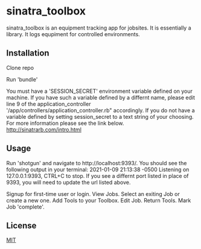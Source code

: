 # sinatra_toolbox

sinatra_toolbox is an equipment tracking app for jobsites. It is essentially a library. It logs equpiment for controlled environments.

## Installation
Clone repo

Run 'bundle'

You must have a 'SESSION_SECRET' environment variable defined on your machine. If you have such a variable defined by a differnt name, please edit line 9 of the application_controller '/app/controllers/application_controller.rb" accordingly. If you do not have a variable defined by setting session_secret to a text string of your choosing. For more information please see the link below.
http://sinatrarb.com/intro.html

## Usage
Run 'shotgun' and navigate to http://localhost:9393/. You should see the following output in your terminal: 2021-01-09 21:13:38 -0500 Listening on 127.0.0.1:9393, CTRL+C to stop. If you see a differnt port listed in place of 9393, you will need to update the url listed above.

Signup for first-time user or login. View Jobs. Select an exiting Job or create a new one. Add Tools to your Toolbox. Edit Job. Return Tools. Mark Job 'complete'.

## License
[MIT](https://choosealicense.com/licenses/mit/)